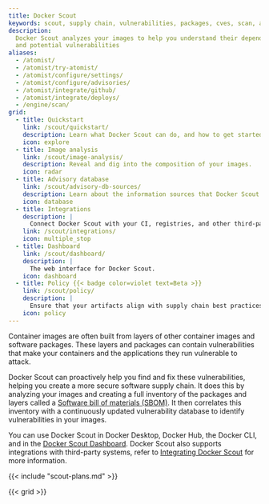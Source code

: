 ```yaml
---
title: Docker Scout
keywords: scout, supply chain, vulnerabilities, packages, cves, scan, analysis, analyze
description:
  Docker Scout analyzes your images to help you understand their dependencies
  and potential vulnerabilities
aliases:
  - /atomist/
  - /atomist/try-atomist/
  - /atomist/configure/settings/
  - /atomist/configure/advisories/
  - /atomist/integrate/github/
  - /atomist/integrate/deploys/
  - /engine/scan/
grid:
  - title: Quickstart
    link: /scout/quickstart/
    description: Learn what Docker Scout can do, and how to get started.
    icon: explore
  - title: Image analysis
    link: /scout/image-analysis/
    description: Reveal and dig into the composition of your images.
    icon: radar
  - title: Advisory database
    link: /scout/advisory-db-sources/
    description: Learn about the information sources that Docker Scout uses.
    icon: database
  - title: Integrations
    description: |
      Connect Docker Scout with your CI, registries, and other third-party services.
    link: /scout/integrations/
    icon: multiple_stop
  - title: Dashboard
    link: /scout/dashboard/
    description: |
      The web interface for Docker Scout.
    icon: dashboard
  - title: Policy {{< badge color=violet text=Beta >}}
    link: /scout/policy/
    description: |
      Ensure that your artifacts align with supply chain best practices.
    icon: policy
---
```


Container images are often built from layers of other container images and
software packages. These layers and packages can contain vulnerabilities that
make your containers and the applications they run vulnerable to attack.

Docker Scout can proactively help you find and fix these vulnerabilities,
helping you create a more secure software supply chain. It does this by analyzing your images and creating a full inventory of the
packages and layers called a [Software bill of materials (SBOM)](https://ntia.gov/sites/default/files/publications/sbom_at_a_glance_apr2021_0.pdf).
It then correlates this inventory with a continuously updated vulnerability
database to identify vulnerabilities in your images.

You can use Docker Scout in Docker Desktop, Docker Hub, the Docker CLI, and in
the [Docker Scout Dashboard](./dashboard.md). Docker Scout also supports
integrations with third-party systems, refer to [Integrating Docker
Scout](./integrations/index.md) for more information.

{{< include "scout-plans.md" >}}

{{< grid >}}
